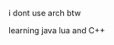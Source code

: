 i dont use arch btw






















































learning java lua and C++
